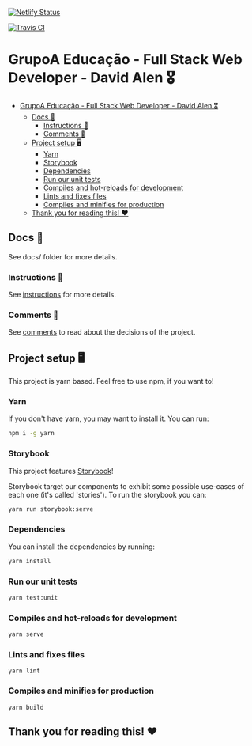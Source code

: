 [![Netlify Status](https://api.netlify.com/api/v1/badges/0203aa15-083f-4a78-9f93-24d0e15eb779/deploy-status)](https://app.netlify.com/sites/group-a/deploys)

[![Travis CI](https://travis-ci.com/AlenDavid/challenge-full-stack-web-laravel.svg?branch=main)](https://travis-ci.com/github/AlenDavid/challenge-full-stack-web-laravel)

# GrupoA Educação - Full Stack Web Developer - David Alen 🎖️

- [GrupoA Educação - Full Stack Web Developer - David Alen 🎖️](#grupoa-educação---full-stack-web-developer---david-alen-️)
  - [Docs 📑](#docs-)
    - [Instructions 🔨](#instructions-)
    - [Comments 📢](#comments-)
  - [Project setup 🖥️](#project-setup-️)
    - [Yarn](#yarn)
    - [Storybook](#storybook)
    - [Dependencies](#dependencies)
    - [Run our unit tests](#run-our-unit-tests)
    - [Compiles and hot-reloads for development](#compiles-and-hot-reloads-for-development)
    - [Lints and fixes files](#lints-and-fixes-files)
    - [Compiles and minifies for production](#compiles-and-minifies-for-production)
  - [Thank you for reading this! ❤️](#thank-you-for-reading-this-️)

## Docs 📑

See docs/ folder for more details.

### Instructions 🔨

See [instructions](/docs/INSTRUCTIONS.md) for more details.

### Comments 📢

See [comments](/docs/COMMENTS.md) to read about the decisions of the project.

## Project setup 🖥️

This project is yarn based. Feel free to use npm, if you want to!

### Yarn

If you don't have yarn, you may want to install it. You can run:

```bash
npm i -g yarn
```

### Storybook

This project features [Storybook](http://storybook.js.org)!

Storybook target our components to exhibit some possible use-cases of each one (it's called 'stories'). To run the storybook you can:

```bash
yarn run storybook:serve
```

### Dependencies

You can install the dependencies by running:

```bash
yarn install
```

### Run our unit tests

```bash
yarn test:unit
```

### Compiles and hot-reloads for development

```bash
yarn serve
```

### Lints and fixes files

```
yarn lint
```

### Compiles and minifies for production

```
yarn build
```

## Thank you for reading this! ❤️
